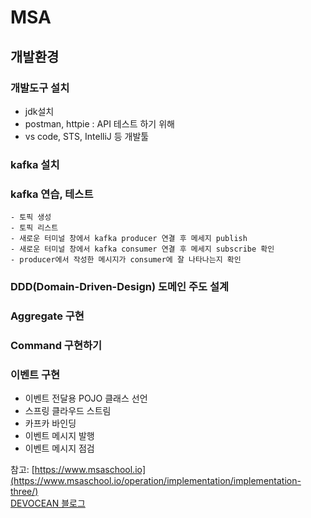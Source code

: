 # MSA 

## 개발환경
  ### 개발도구 설치
  - jdk설치
  - postman, httpie : API 테스트 하기 위해
  - vs code, STS, IntelliJ 등 개발툴
  ### kafka 설치
  ### kafka 연습, 테스트
    - 토픽 생성
    - 토픽 리스트
    - 새로운 터미널 창에서 kafka producer 연결 후 메세지 publish
    - 새로운 터미널 창에서 kafka consumer 연결 후 메세지 subscribe 확인
    - producer에서 작성한 메시지가 consumer에 잘 나타나는지 확인
 ### DDD(Domain-Driven-Design) 도메인 주도 설계

 ### Aggregate 구현
 
 ### Command 구현하기
 
 ### 이벤트 구현
  - 이벤트 전달용 POJO 클래스 선언
  - 스프링 클라우드 스트림
  - 카프카 바인딩
  - 이벤트 메시지 발행
  - 이벤트 메시지 점검

참고: [https://www.msaschool.io](https://www.msaschool.io/operation/implementation/implementation-three/)   
[DEVOCEAN 블로그](https://devocean.sk.com/blog/techBoardDetail.do?ID=163640)
